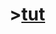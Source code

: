 # >[tut](https://docs.microsoft.com/en-us/aspnet/core/tutorials/first-web-api?view=aspnetcore-3.1&tabs=visual-studio-code)